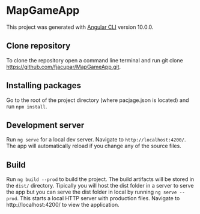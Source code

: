 # MapGameApp

This project was generated with [Angular CLI](https://github.com/angular/angular-cli) version 10.0.0.

## Clone repository

To clone the repository open a command line terminal and run git clone https://github.com/fjacupar/MapGameApp.git.

## Installing packages
Go to the root of the project directory (where pacjage.json is located) and run `npm install`.

## Development server

Run `ng serve` for a local dev server. Navigate to `http://localhost:4200/`. The app will automatically reload if you change any of the source files.

## Build

Run `ng build --prod` to build the project. The build artifacts will be stored in the `dist/` directory. Tipically you will host the dist folder in a server
to serve the app but you can serve the dist folder in local by running `ng serve --prod`. This starts a local HTTP server with production files. Navigate to http://localhost:4200/ to view the application.
